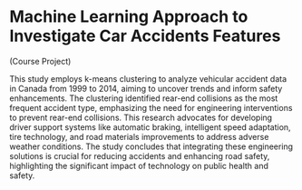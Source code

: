 # Machine Learning Approach to Investigate Car Accidents Features
(Course Project)

This study employs k-means clustering to analyze vehicular accident data in Canada from 1999 to 2014, aiming to uncover trends and inform safety enhancements. The clustering identified rear-end collisions as the most frequent accident type, emphasizing the need for engineering interventions to prevent rear-end collisions. This research advocates for developing driver support systems like automatic braking, intelligent speed adaptation, tire technology, and road materials improvements to address adverse weather conditions. The study concludes that integrating these engineering solutions is crucial for reducing accidents and enhancing road safety, highlighting the significant impact of technology on public health and safety.

